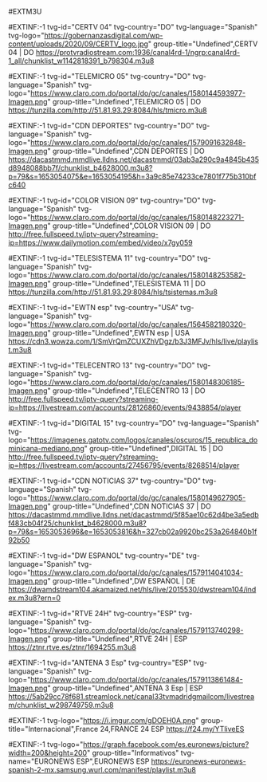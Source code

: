 #EXTM3U

#EXTINF:-1 tvg-id="CERTV 04" tvg-country="DO" tvg-language="Spanish" tvg-logo="https://gobernanzasdigital.com/wp-content/uploads/2020/09/CERTV_logo.jpg" group-title="Undefined",CERTV 04 | DO 
https://protvradiostream.com:1936/canal4rd-1/ngrp:canal4rd-1_all/chunklist_w1142818391_b798304.m3u8

#EXTINF:-1 tvg-id="TELEMICRO 05" tvg-country="DO" tvg-language="Spanish" tvg-logo="https://www.claro.com.do/portal/do/gc/canales/1580144593977-Imagen.png" group-title="Undefined",TELEMICRO 05 | DO 
https://tunzilla.com/http://51.81.93.29:8084/hls/tmicro.m3u8

#EXTINF:-1 tvg-id="CDN DEPORTES" tvg-country="DO" tvg-language="Spanish" tvg-logo="https://www.claro.com.do/portal/do/gc/canales/1579091632848-Imagen.png" group-title="Undefined",CDN DEPORTES | DO 
https://dacastmmd.mmdlive.lldns.net/dacastmmd/03ab3a290c9a4845b435d8948088bb7f/chunklist_b4628000.m3u8?p=79&s=1653054075&e=1653054195&h=3a9c85e74233ce7801f775b310bfc640

#EXTINF:-1 tvg-id="COLOR VISION 09" tvg-country="DO" tvg-language="Spanish" tvg-logo="https://www.claro.com.do/portal/do/gc/canales/1580148223271-Imagen.png" group-title="Undefined",COLOR VISION 09 | DO 
http://free.fullspeed.tv/iptv-query?streaming-ip=https://www.dailymotion.com/embed/video/x7gy059

#EXTINF:-1 tvg-id="TELESISTEMA 11" tvg-country="DO" tvg-language="Spanish" tvg-logo="https://www.claro.com.do/portal/do/gc/canales/1580148253582-Imagen.png" group-title="Undefined",TELESISTEMA 11 | DO 
https://tunzilla.com/http://51.81.93.29:8084/hls/tsistemas.m3u8

#EXTINF:-1 tvg-id="EWTN esp" tvg-country="USA" tvg-language="Spanish" tvg-logo="https://www.claro.com.do/portal/do/gc/canales/1564582180320-Imagen.png" group-title="Undefined",EWTN esp | USA
https://cdn3.wowza.com/1/SmVrQmZCUXZhVDgz/b3J3MFJv/hls/live/playlist.m3u8

#EXTINF:-1 tvg-id="TELECENTRO 13" tvg-country="DO" tvg-language="Spanish" tvg-logo="https://www.claro.com.do/portal/do/gc/canales/1580148306185-Imagen.png" group-title="Undefined",TELECENTRO 13 | DO 
http://free.fullspeed.tv/iptv-query?streaming-ip=https://livestream.com/accounts/28126860/events/9438854/player

#EXTINF:-1 tvg-id="DIGITAL 15" tvg-country="DO" tvg-language="Spanish" tvg-logo="https://imagenes.gatotv.com/logos/canales/oscuros/15_republica_dominicana-mediano.png" group-title="Undefined",DIGITAL 15 | DO 
http://free.fullspeed.tv/iptv-query?streaming-ip=https://livestream.com/accounts/27456795/events/8268514/player

#EXTINF:-1 tvg-id="CDN NOTICIAS 37" tvg-country="DO" tvg-language="Spanish" tvg-logo="https://www.claro.com.do/portal/do/gc/canales/1580149627905-Imagen.png" group-title="Undefined",CDN NOTICIAS 37 | DO 
https://dacastmmd.mmdlive.lldns.net/dacastmmd/5f85ae10c62d4be3a5edbf483cb04f25/chunklist_b4628000.m3u8?p=79&s=1653053696&e=1653053816&h=327cb02a9920bc253a264840b1f92b50

#EXTINF:-1 tvg-id="DW ESPANOL" tvg-country="DE" tvg-language="Spanish" tvg-logo="https://www.claro.com.do/portal/do/gc/canales/1579114041034-Imagen.png" group-title="Undefined",DW ESPAÑOL | DE
https://dwamdstream104.akamaized.net/hls/live/2015530/dwstream104/index.m3u8?ern=0

#EXTINF:-1 tvg-id="RTVE 24H" tvg-country="ESP" tvg-language="Spanish" tvg-logo="https://www.claro.com.do/portal/do/gc/canales/1579113740298-Imagen.png" group-title="Undefined",RTVE 24H | ESP
https://ztnr.rtve.es/ztnr/1694255.m3u8

#EXTINF:-1 tvg-id="ANTENA 3 Esp" tvg-country="ESP" tvg-language="Spanish" tvg-logo="https://www.claro.com.do/portal/do/gc/canales/1579113861484-Imagen.png" group-title="Undefined",ANTENA 3 Esp | ESP
https://5ab29cc78f681.streamlock.net/canal33tvmadridgmailcom/livestream/chunklist_w298749759.m3u8

#EXTINF:-1 tvg-logo="https://i.imgur.com/gDOEH0A.png" group-title="Internacional",France 24,FRANCE 24 ESP
https://f24.my/YTliveES

#EXTINF:-1 tvg-logo="https://graph.facebook.com/es.euronews/picture?width=200&height=200" group-title="Informativos" tvg-name="EURONEWS ESP",EURONEWS ESP
https://euronews-euronews-spanish-2-mx.samsung.wurl.com/manifest/playlist.m3u8






























































